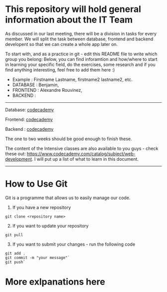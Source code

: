 # This repository will hold general information about the IT Team

As discussed in our last meeting, there will be a division in tasks for every member. We will split the task between database, frontend and backend developent so that we can create a whole app later on.

To start with, and as a practice in git - edit this README file to write which group you belong:
Below, you can find inforamtion and how/where to start in learning your specific field, do the exercises, some research and if you find anything interesting, feel free to add them here :)

* Example  : Firstname Lastname, firstname2 lastname2, etc.
* DATABASE : Benjamin,
* FRONTEND : Alexandre Rouvinez,
* BACKEND  :


---
Database: [codecademy](https://www.codecademy.com/learn/learn-sql)

Frontend: [codecademy](https://www.codecademy.com/en/tracks/web)

Backend : [codecademy](https://www.codecademy.com/learn/introduction-to-javascript)

The one to two weeks should be good enough to finish these.

The content of the Intensive classes are also available to you guys - check these out: https://www.codecademy.com/catalog/subject/web-development. I will put up a list of what to learn in this document.


---
# How to Use Git

Git is a programme that allows us to easily manage our code.

1. If you have a new repository

`git clone <repository name>`

2. If you want to update your repository

`git pull`

3. If you want to submit your changes - run the following code

```
git add .
git commit -m "your message"`
git push`
```

# More exlpanations here

